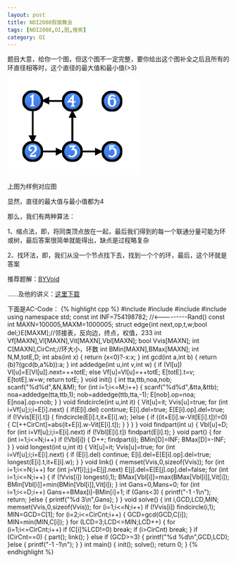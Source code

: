 ```yaml
---
layout: post
title: NOI2008假面舞会
tags: [NOI2008,OI,图,搜索]
category: OI
---
```

题目大意，给你一个图，但这个图不一定完整，要你给出这个图补全之后且所有的环直径相等时，这个直径的最大值和最小值(>3)

![](/images/oi/noi2008/bzoj1064-pic-1.png)

上图为样例对应图

显然，直径的最大值与最小值都为4

那么，我们有两种算法：

1、缩点法，即，将同类顶点放在一起，最后我们得到的每一个联通分量可能为环或树，最后答案很简单就能得出，缺点是过程略复杂

2、找环法，即，我们从没一个节点找下去，找到一个个的环，最后，这个环就是答案

推荐题解：[BYVoid](https://www.byvoid.com/blog/noi-2008-party)

……及他的讲义：[这里下载](http://bcs.duapp.com/ejq-site-bin/article/noi2008/byvoid-solution/noi2008day1.pptx)

下面是AC-Code：
{% highlight cpp %}
#include <iostream>
#include <cstdio>
#include <cstring>
#include <algorithm>
using namespace std;
const int INF=754198782;    //<---------Rand()
const int MAXN=100005,MAXM=1000005;
struct edge{int next,op,t,w;bool del;}E[MAXM];//邻接表，反向边，终点，权值，233
int Vf[MAXN],Vl[MAXN],Vit[MAXN],Vbl[MAXN];
bool Vvis[MAXN];
int C[MAXN],CirCnt;//环大小，环数
int BMin[MAXN],BMax[MAXN];
int N,M,totE,D;
int abs(int x)
{
    return (x<0)?-x:x;
}
int gcd(int a,int b)
{
    return (b)?(gcd(b,a%b)):a;
}
int addedge(int u,int v,int w)
{
    if (Vl[u])
        Vl[u]=E[Vl[u]].next=++totE;
    else
        Vf[u]=Vl[u]=++totE;
    E[totE].t=v;
    E[totE].w=w;
    return totE;
}
void init()
{
    int tta,ttb,noa,nob;
    scanf("%d%d",&N,&M);
    for (int i=1;i<=M;i++)
    {
        scanf("%d%d",&tta,&ttb);
        noa=addedge(tta,ttb,1);
        nob=addedge(ttb,tta,-1);
        E[nob].op=noa;
        E[noa].op=nob;
    }
}
void findcircle(int u,int it)
{
    Vit[u]=it;
    Vvis[u]=true;
    for (int i=Vf[u];i;i=E[i].next)
    {
        if(E[i].del)
            continue;
        E[i].del=true;
        E[E[i].op].del=true;
        if (!Vvis[E[i].t])
        {
            findcircle(E[i].t,it+E[i].w);
        }else
        {
            if ((it+E[i].w-Vit[E[i].t])!=0)
            {
                C[++CirCnt]=abs(it+E[i].w-Vit[E[i].t]);
            }
        }
    }
}
void findpart(int u)
{
    Vbl[u]=D;
    for (int i=Vf[u];i;i=E[i].next)
        if (!Vbl[E[i].t])
            findpart(E[i].t);
}
void part()
{
    for (int i=1;i<=N;i++)
        if (!Vbl[i])
        {
            D++;
            findpart(i);
            BMin[D]=INF;
            BMax[D]=-INF;
        }
}
void longest(int u,int it)
{
    Vit[u]=it;
    Vvis[u]=true;
    for (int i=Vf[u];i;i=E[i].next)
    {
        if (E[i].del)
            continue;
        E[i].del=E[E[i].op].del=true;
        longest(E[i].t,it+E[i].w);
    }
}
void link()
{
    memset(Vvis,0,sizeof(Vvis));
    for (int i=1;i<=N;i++)
        for (int j=Vf[i];j;j=E[j].next)
            E[j].del=E[E[j].op].del=false;
    for (int i=1;i<=N;i++)
    {
        if (!Vvis[i])
            longest(i,1);
        BMax[Vbl[i]]=max(BMax[Vbl[i]],Vit[i]);
        BMin[Vbl[i]]=min(BMin[Vbl[i]],Vit[i]);
    }
    int Gans=0,Mans=0;
    for (int i=1;i<=D;i++)
        Gans+=BMax[i]-BMin[i]+1;
    if (Gans<3)
    {
        printf("-1 -1\n");
        return;
    }else
    {
        printf("%d 3\n",Gans);
    }
}
void solve()
{
    int i,GCD,LCD,MIN;
    memset(Vvis,0,sizeof(Vvis));
    for (i=1;i<=N;i++)
        if (!Vvis[i])
            findcircle(i,1);
    MIN=GCD=C[1];
    for (i=2;i<=CirCnt;i++)
    {
        GCD=gcd(GCD,C[i]);
        MIN=min(MIN,C[i]);
    }
    for (LCD=3;LCD<=MIN;LCD++)
    {
        for (i=1;i<=CirCnt;i++)
            if (C[i]%LCD!=0)
                break;
        if (i>CirCnt)
            break;
    }
    if (CirCnt==0)
    {
        part();
        link();
    }
    else if (GCD>=3)
    {
        printf("%d %d\n",GCD,LCD);
    }else
    {
        printf("-1 -1\n");
    }
}
int main()
{
    init();
    solve();
    return 0;
}
{% endhighlight %}
